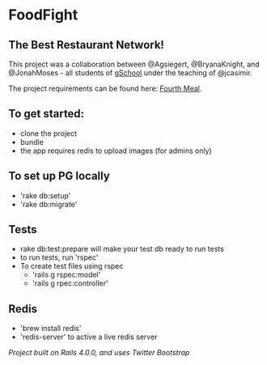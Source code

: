 # FoodFight
## The Best Restaurant Network!

This project was a collaboration between @Agsiegert, @BryanaKnight, and @JonahMoses -
all students of [gSchool](http://gschool.it) under the teaching of @jcasimir.

The project requirements can be found here: [Fourth Meal](http://http://tutorials.jumpstartlab.com/projects/fourth_meal.html).

## To get started:

- clone the project
- bundle
- the app requires redis to upload images (for admins only)

## To set up PG locally

- 'rake db:setup'
- 'rake db:migrate'

## Tests

- rake db:test:prepare will make your test db ready to run tests
- to run tests, run 'rspec'
- To create test files using rspec
  - 'rails g rspec:model'
  - 'rails g rpec:controller'


## Redis
- 'brew install redis'
- 'redis-server' to active a live redis server

*Project built on Rails 4.0.0, and uses Twitter Bootstrap*
